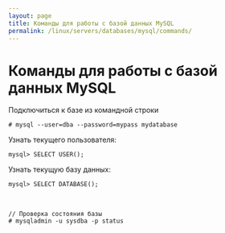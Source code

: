 ```yaml
---
layout: page
title: Команды для работы с базой данных MySQL
permalink: /linux/servers/databases/mysql/commands/
---
```


# Команды для работы с базой данных MySQL

Подключиться к базе из командной строки

    # mysql --user=dba --password=mypass mydatabase

Узнать текущего пользователя:

    mysql> SELECT USER();


Узнать текущую базу данных:

    mysql> SELECT DATABASE();



<br/>

    // Проверка состояния базы
    # mysqladmin -u sysdba -p status
